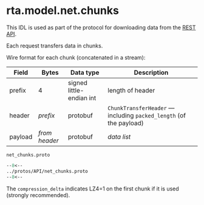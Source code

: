 # rta.model.net.chunks

This IDL is used as part of the protocol for downloading data from the [REST API](../../api/index.md#tag/Data-API).

Each request transfers data in chunks.

Wire format for each chunk (concatenated in a stream):

| Field   | Bytes         | Data type                | Description                                                              |
|---------|---------------|--------------------------|--------------------------------------------------------------------------|
| prefix  | 4             | signed little-endian int | length of header                                                         |
| header  | _prefix_      | protobuf                 | `ChunkTransferHeader` &mdash; including `packed_length` (of the payload) |
| payload | _from header_ | protobuf                 | _data list_                                                              |

`net_chunks.proto`
``` protobuf
--8<--
../protos/API/net_chunks.proto
--8<--
```

The `compression_delta` indicates LZ4=1 on the first chunk if it is used (strongly recommended).
